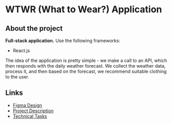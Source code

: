 # WTWR (What to Wear?) Application

## About the project

**Full-stack application.** Use the following frameworks:

- React.js

The idea of the application is pretty simple - we make a call to an API, which then responds with the daily weather forecast. We collect the weather data, process it, and then based on the forecast, we recommend suitable clothing to the user.

## Links

- [Figma Design](<https://www.figma.com/file/lNHEpsFEPoFVfsCDUf8nKA/WTWR-(Apiary)?node-id=163%3A194>)
- [Project Description](https://github.com/practicum-student/wtwr-app/blob/main/Project%20Description.md)
- [Technical Tasks](https://github.com/practicum-student/wtwr-app/blob/main/Tasks.md)
